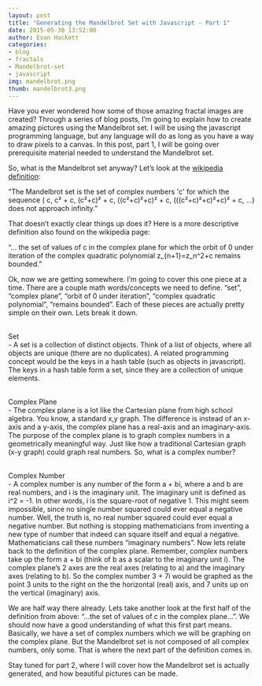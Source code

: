 ```yaml
---
layout: post
title: "Generating the Mandelbrot Set with Javascript - Part 1"
date: 2015-05-30 13:52:00
author: Evan Hackett
categories:
- blog
- fractals
- Mandelbrot-set
- javascript
img: mandelbrot.png
thumb: mandelbrot3.png
---
```


Have you ever wondered how some of those amazing fractal images are created? Through a series of blog posts, I’m going to explain how to create amazing pictures using the Mandelbrot set. I will be using the javascript programming language, but any language will do as long as you have a way to draw pixels to a canvas. In this post, part 1, I will be going over prerequisite material needed to understand the Mandelbrot set.

So, what is the Mandelbrot set anyway? Let’s look at the [wikipedia definition][definition]: 

“The Mandelbrot set is the set of complex numbers 'c' for which the sequence ( c, c² + c, (c²+c)² + c, ((c²+c)²+c)² + c, (((c²+c)²+c)²+c)² + c, ...) does not approach infinity.” 

That doesn’t exactly clear things up does it? Here is a more descriptive definition also found on the wikipedia page:

“… the set of values of c in the complex plane for which the orbit of 0 under iteration of the complex quadratic polynomial z_{n+1}=z_n^2+c remains bounded.”

Ok, now we are getting somewhere. I’m going to cover this one piece at a time. There are a couple math words/concepts we need to define. “set”, “complex plane”, “orbit of 0 under iteration”, “complex quadratic polynomial”, “remains bounded”. Each of these pieces are actually pretty simple on their own. Lets break it down.

<br>Set</br> - A set is a collection of distinct objects. Think of a list of objects, where all objects are unique (there are no duplicates). A related programming concept would be the keys in a hash table (such as objects in javascript). The keys in a hash table form a set, since they are a collection of unique elements.

<br>Complex Plane</br> - The complex plane is a lot like the Cartesian plane from high school algebra. You know, a standard x,y graph. The difference is instead of an x-axis and a y-axis, the complex plane has a real-axis and an imaginary-axis. The purpose of the complex plane is to graph complex numbers in a geometrically meaningful way. Just like how a traditional Cartesian graph (x-y graph) could graph real numbers. So, what is a complex number?

<br>Complex Number</br> - A complex number is any number of the form a + bi, where a and b are real numbers, and i is the imaginary unit. The imaginary unit is defined as i^2 = -1. In other words, i is the square-root of negative 1. This might seem impossible, since no single number squared could ever equal a negative number. Well, the truth is, no real number squared could ever equal a negative number. But nothing is stopping mathematicians from inventing a new type of number that indeed can square itself and equal a negative. Mathematicians call these numbers “imaginary numbers”. Now lets relate back to the definition of the complex plane. Remember, complex numbers take up the form a + bi (think of b as a scalar to the imaginary unit i). The complex plane’s 2 axes are the real axes (relating to a) and the imaginary axes (relating to b).  So the complex number 3 + 7i would be graphed as the point 3 units to the right on the the horizontal (real) axis, and 7 units up on the vertical (imaginary) axis.

We are half way there already. Lets take another look at the first half of the definition from above: “…the set of values of c in the complex plane…”. We should now have a good understanding of what this first part means. Basically, we have a set of complex numbers which we will be graphing on the complex plane. But the Mandelbrot set is not composed of all complex numbers, only some. That is where the next part of the definition comes in.

Stay tuned for part 2, where I will cover how the Mandelbrot set is actually generated, and how beautiful pictures can be made.

[definition]: http://en.wikipedia.org/wiki/Mandelbrot_set